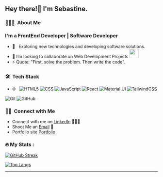 <h2> Hey there!👋 I'm Sebastine.</h2>

<h3> 👨🏻‍💻 &nbsp;About Me </h3>

<h3> I'm a FrontEnd Developer | Software Developer </h3>

- 🤔 &nbsp; Exploring new technologies and developing software solutions.
- 👯 I’m looking to collaborate on Web Development Projects <img src="https://media.giphy.com/media/WUlplcMpOCEmTGBtBW/giphy.gif" width="30">
- ⚡ Quote: "First, solve the problem. Then write the code".

<h3> 🛠 &nbsp;Tech Stack</h3>

- 🌐 &nbsp;
  ![HTML5](https://img.shields.io/badge/-HTML5-333333?style=flat&logo=HTML5)
  ![CSS](https://img.shields.io/badge/-CSS-333333?style=flat&logo=CSS3&logoColor=1572B6)
  ![JavaScript](https://img.shields.io/badge/-JavaScript-333333?style=flat&logo=javascript)
  <!-- ![TypeScript](https://img.shields.io/badge/-TypeScript-333333?style=flat&logo=typescript) -->
  ![React](https://img.shields.io/badge/-React-333333?style=flat&logo=react)
  ![Material UI](https://img.shields.io/badge/-MaterialUI-333333?style=flat&logo=mui&logoColor=563D7C)
   ![TailwindCSS](https://img.shields.io/badge/-TailwindCSS-333333?style=flat&logo=tailwindcss&logoColor=89CFF0)
<!--   
  ![Node.js](https://img.shields.io/badge/-Node.js-333333?style=flat&logo=node.js)
- 🛢 &nbsp;
  ![MongoDB](https://img.shields.io/badge/-MongoDB-333333?style=flat&logo=mongodb)
- ⚙️ &nbsp; -->
  ![Git](https://img.shields.io/badge/-Git-333333?style=flat&logo=git)
  ![GitHub](https://img.shields.io/badge/-GitHub-333333?style=flat&logo=github)
  
<h3> 🤝🏻 &nbsp;Connect with Me </h3>

- Connect with me on [LinkedIn](https://www.linkedin.com/in/sebastine-ogu-b36324144) 👨🏻‍💻
- Shoot Me an [Email](https://sebastine-ogu.netlify.app/#contact) 💌
- Portfolio site [Portfolio](https://sebastine-ogu.netlify.app/)


### :fire: My Stats :
[![GitHub Streak](http://github-readme-streak-stats.herokuapp.com?user=sebastine-thrive&theme=dark&background=000000)](https://git.io/streak-stats)

[![Top Langs](https://github-readme-stats.vercel.app/api/top-langs/?username=sebastine-thrive&layout=compact&theme=vision-friendly-dark)](https://github.com/anuraghazra/github-readme-stats)

---
